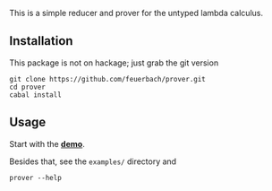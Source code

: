 This is a simple reducer and prover for the untyped lambda calculus.

## Installation

This package is not on hackage; just grab the git version

    git clone https://github.com/feuerbach/prover.git
    cd prover
    cabal install

## Usage

Start with the **[demo][]**.

[demo]: https://ro-che.info/articles/2015-05-27-prover

Besides that, see the `examples/` directory and

    prover --help

